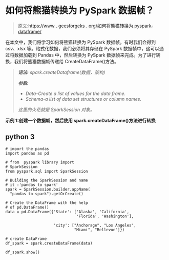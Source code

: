 # 如何将熊猫转换为 PySpark 数据帧？

> 原文:[https://www . geesforgeks . org/如何将熊猫转换为 pyspark-dataframe/](https://www.geeksforgeeks.org/how-to-convert-pandas-to-pyspark-dataframe/)

在本文中，我们将学习如何将熊猫转换为 PySpark 数据帧。有时我们会得到 csv、xlsx 等。格式化数据，我们必须将其存储在 PySpark 数据帧中，这可以通过将数据加载到 Pandas 中，然后转换为 PySpark 数据帧来完成。为了进行转换，我们将熊猫数据帧传递给 CreateDataFrame()方法。

> ***语法:** spark.createDataframe(数据，架构)*
> 
> ***参数:***
> 
> *   *Data–Create a list of values for the data frame.*
> *   *Schema-a list of data set structures or column names.*
> 
> *这里的火花就是 SparkSession 对象。*

**示例 1:创建一个数据帧，然后使用 spark.createDataFrame()方法进行转换**

## python 3

```
# import the pandas
import pandas as pd

# from  pyspark library import 
# SparkSession
from pyspark.sql import SparkSession

# Building the SparkSession and name
# it :'pandas to spark'
spark = SparkSession.builder.appName(
  "pandas to spark").getOrCreate()

# Create the DataFrame with the help 
# of pd.DataFrame()
data = pd.DataFrame({'State': ['Alaska', 'California',
                               'Florida', 'Washington'],

                     'city': ["Anchorage", "Los Angeles", 
                              "Miami", "Bellevue"]})

# create DataFrame
df_spark = spark.createDataFrame(data)

df_spark.show()
```